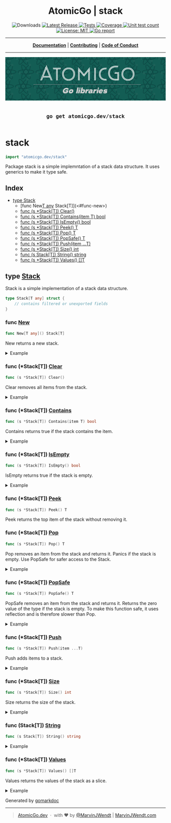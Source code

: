 <h1 align="center">AtomicGo | stack</h1>

<p align="center">
<img src="https://img.shields.io/endpoint?url=https%3A%2F%2Fatomicgo.dev%2Fapi%2Fshields%2Fstack&style=flat-square" alt="Downloads">

<a href="https://github.com/atomicgo/stack/releases">
<img src="https://img.shields.io/github/v/release/atomicgo/stack?style=flat-square" alt="Latest Release">
</a>

<a href="https://codecov.io/gh/atomicgo/stack" target="_blank">
<img src="https://img.shields.io/github/actions/workflow/status/atomicgo/stack/go.yml?style=flat-square" alt="Tests">
</a>

<a href="https://codecov.io/gh/atomicgo/stack" target="_blank">
<img src="https://img.shields.io/codecov/c/gh/atomicgo/stack?color=magenta&logo=codecov&style=flat-square" alt="Coverage">
</a>

<a href="https://codecov.io/gh/atomicgo/stack">
<!-- unittestcount:start --><img src="https://img.shields.io/badge/Unit_Tests-23-magenta?style=flat-square" alt="Unit test count"><!-- unittestcount:end -->
</a>

<a href="https://opensource.org/licenses/MIT" target="_blank">
<img src="https://img.shields.io/badge/License-MIT-yellow.svg?style=flat-square" alt="License: MIT">
</a>
  
<a href="https://goreportcard.com/report/github.com/atomicgo/stack" target="_blank">
<img src="https://goreportcard.com/badge/github.com/atomicgo/stack?style=flat-square" alt="Go report">
</a>   

</p>

---

<p align="center">
<strong><a href="https://pkg.go.dev/atomicgo.dev/stack#section-documentation" target="_blank">Documentation</a></strong>
|
<strong><a href="https://github.com/atomicgo/atomicgo/blob/main/CONTRIBUTING.md" target="_blank">Contributing</a></strong>
|
<strong><a href="https://github.com/atomicgo/atomicgo/blob/main/CODE_OF_CONDUCT.md" target="_blank">Code of Conduct</a></strong>
</p>

---

<p align="center">
  <img src="https://raw.githubusercontent.com/atomicgo/atomicgo/main/assets/header.png" alt="AtomicGo">
</p>

<p align="center">
<table>
<tbody>
</tbody>
</table>
</p>
<h3  align="center"><pre>go get atomicgo.dev/stack</pre></h3>
<p align="center">
<table>
<tbody>
</tbody>
</table>
</p>

<!-- gomarkdoc:embed:start -->

<!-- Code generated by gomarkdoc. DO NOT EDIT -->

# stack

```go
import "atomicgo.dev/stack"
```

Package stack is a simple implemntation of a stack data structure. It uses generics to make it type safe.

## Index

- [type Stack](<#type-stack>)
  - [func New[T any]() Stack[T]](<#func-new>)
  - [func (s *Stack[T]) Clear()](<#func-stackt-clear>)
  - [func (s *Stack[T]) Contains(item T) bool](<#func-stackt-contains>)
  - [func (s *Stack[T]) IsEmpty() bool](<#func-stackt-isempty>)
  - [func (s *Stack[T]) Peek() T](<#func-stackt-peek>)
  - [func (s *Stack[T]) Pop() T](<#func-stackt-pop>)
  - [func (s *Stack[T]) PopSafe() T](<#func-stackt-popsafe>)
  - [func (s *Stack[T]) Push(item ...T)](<#func-stackt-push>)
  - [func (s *Stack[T]) Size() int](<#func-stackt-size>)
  - [func (s Stack[T]) String() string](<#func-stackt-string>)
  - [func (s *Stack[T]) Values() []T](<#func-stackt-values>)


## type [Stack](<https://github.com/atomicgo/stack/blob/main/stack.go#L9-L11>)

Stack is a simple implementation of a stack data structure.

```go
type Stack[T any] struct {
    // contains filtered or unexported fields
}
```

### func [New](<https://github.com/atomicgo/stack/blob/main/stack.go#L14>)

```go
func New[T any]() Stack[T]
```

New returns a new stack.

<details><summary>Example</summary>
<p>

```go
package main

import (
	"atomicgo.dev/stack"
)

func main() {
	stack.New[string]()
}
```

</p>
</details>

### func \(\*Stack\[T\]\) [Clear](<https://github.com/atomicgo/stack/blob/main/stack.go#L58>)

```go
func (s *Stack[T]) Clear()
```

Clear removes all items from the stack.

<details><summary>Example</summary>
<p>

```go
package main

import (
	"fmt"

	"atomicgo.dev/stack"
)

func main() {
	s := stack.New[string]()
	s.Push("Hello")
	s.Push("World")

	s.Clear()

	fmt.Println(s)

}
```

#### Output

```
[]
```

</p>
</details>

### func \(\*Stack\[T\]\) [Contains](<https://github.com/atomicgo/stack/blob/main/stack.go#L63>)

```go
func (s *Stack[T]) Contains(item T) bool
```

Contains returns true if the stack contains the item.

<details><summary>Example</summary>
<p>

```go
package main

import (
	"fmt"

	"atomicgo.dev/stack"
)

func main() {
	s := stack.New[string]()
	s.Push("Hello")
	s.Push("World")

	fmt.Println(s.Contains("Hello"))
	fmt.Println(s.Contains("Foo"))

}
```

#### Output

```
true
false
```

</p>
</details>

### func \(\*Stack\[T\]\) [IsEmpty](<https://github.com/atomicgo/stack/blob/main/stack.go#L43>)

```go
func (s *Stack[T]) IsEmpty() bool
```

IsEmpty returns true if the stack is empty.

<details><summary>Example</summary>
<p>

```go
package main

import (
	"fmt"

	"atomicgo.dev/stack"
)

func main() {
	s := stack.New[string]()
	s.Push("Hello")
	s.Push("World")

	fmt.Println(s.IsEmpty())

	s.Clear()

	fmt.Println(s.IsEmpty())

}
```

#### Output

```
false
true
```

</p>
</details>

### func \(\*Stack\[T\]\) [Peek](<https://github.com/atomicgo/stack/blob/main/stack.go#L53>)

```go
func (s *Stack[T]) Peek() T
```

Peek returns the top item of the stack without removing it.

### func \(\*Stack\[T\]\) [Pop](<https://github.com/atomicgo/stack/blob/main/stack.go#L25>)

```go
func (s *Stack[T]) Pop() T
```

Pop removes an item from the stack and returns it. Panics if the stack is empty. Use PopSafe for safer access to the Stack.

<details><summary>Example</summary>
<p>

```go
package main

import (
	"fmt"

	"atomicgo.dev/stack"
)

func main() {
	s := stack.New[string]()
	s.Push("Hello")
	s.Push("World")

	fmt.Println(s.Pop())
	fmt.Println(s.Pop())

}
```

#### Output

```
World
Hello
```

</p>
</details>

### func \(\*Stack\[T\]\) [PopSafe](<https://github.com/atomicgo/stack/blob/main/stack.go#L34>)

```go
func (s *Stack[T]) PopSafe() T
```

PopSafe removes an item from the stack and returns it. Returns the zero value of the type if the stack is empty. To make this function safe, it uses reflection and is therefore slower than Pop.

<details><summary>Example</summary>
<p>

```go
package main

import (
	"fmt"

	"atomicgo.dev/stack"
)

func main() {
	s := stack.New[string]()
	s.Push("Hello")
	s.Push("World")

	fmt.Println(s.PopSafe())
	fmt.Println(s.PopSafe())
	fmt.Println(s.PopSafe())

}
```

#### Output

```
World
Hello
```

</p>
</details>

### func \(\*Stack\[T\]\) [Push](<https://github.com/atomicgo/stack/blob/main/stack.go#L19>)

```go
func (s *Stack[T]) Push(item ...T)
```

Push adds items to a stack.

<details><summary>Example</summary>
<p>

```go
package main

import (
	"fmt"

	"atomicgo.dev/stack"
)

func main() {
	s := stack.New[string]()
	s.Push("Hello")
	s.Push("World")

	fmt.Println(s)

}
```

#### Output

```
[Hello World]
```

</p>
</details>

### func \(\*Stack\[T\]\) [Size](<https://github.com/atomicgo/stack/blob/main/stack.go#L48>)

```go
func (s *Stack[T]) Size() int
```

Size returns the size of the stack.

<details><summary>Example</summary>
<p>

```go
package main

import (
	"fmt"

	"atomicgo.dev/stack"
)

func main() {
	s := stack.New[string]()
	s.Push("Hello")
	s.Push("World")

	fmt.Println(s.Size())

}
```

#### Output

```
2
```

</p>
</details>

### func \(Stack\[T\]\) [String](<https://github.com/atomicgo/stack/blob/main/stack.go#L77>)

```go
func (s Stack[T]) String() string
```

<details><summary>Example</summary>
<p>

```go
package main

import (
	"fmt"

	"atomicgo.dev/stack"
)

func main() {
	s := stack.New[string]()
	s.Push("Hello")
	s.Push("World")

	fmt.Println(s.String())

}
```

#### Output

```
[Hello World]
```

</p>
</details>

### func \(\*Stack\[T\]\) [Values](<https://github.com/atomicgo/stack/blob/main/stack.go#L73>)

```go
func (s *Stack[T]) Values() []T
```

Values returns the values of the stack as a slice.

<details><summary>Example</summary>
<p>

```go
package main

import (
	"fmt"

	"atomicgo.dev/stack"
)

func main() {
	s := stack.New[string]()
	s.Push("Hello")
	s.Push("World")

	fmt.Println(s.Values())

}
```

#### Output

```
[Hello World]
```

</p>
</details>



Generated by [gomarkdoc](<https://github.com/princjef/gomarkdoc>)


<!-- gomarkdoc:embed:end -->

---

> [AtomicGo.dev](https://atomicgo.dev) &nbsp;&middot;&nbsp;
> with ❤️ by [@MarvinJWendt](https://github.com/MarvinJWendt) |
> [MarvinJWendt.com](https://marvinjwendt.com)
